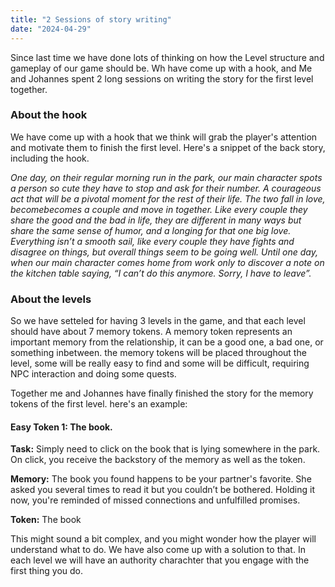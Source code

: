 ```yaml
---
title: "2 Sessions of story writing"
date: "2024-04-29"
---
```


Since last time we have done lots of thinking on how the Level structure and gameplay of our game should be. Wh have come up with a hook, and Me and Johannes spent 2 long sessions on writing the story for the first level together.

### About the hook

We have come up with a hook that we think will grab the player's attention and motivate them to finish the first level.
Here's a snippet of the back story, including the hook.

_One day, on their regular morning run in the park, our main character spots a person so cute they have to stop and ask for their number. A courageous act that will be a pivotal moment for the rest of their life. The two fall in love, becomebecomes a couple and move in together. Like every couple they share the good and the bad in life, they are different in many ways but share the same sense of humor, and a longing for that one big love. Everything isn’t a smooth sail, like every couple they have fights and disagree on things, but overall things seem to be going well. Until one day, when our main character comes home from work only to discover a note on the kitchen table saying, “I can’t do this anymore. Sorry, I have to leave”._

### About the levels

So we have setteled for having 3 levels in the game, and that each level should have about 7 memory tokens. A memory token represents an important memory from the relationship, it can be a good one, a bad one, or something inbetween. the memory tokens will be placed throughout the level, some will be really easy to find and some will be difficult, requiring NPC interaction and doing some quests.

Together me and Johannes have finally finished the story for the memory tokens of the first level. here's an example:

#### Easy Token 1: The book.

**Task:** Simply need to click on the book that is lying somewhere in the park. On click, you receive the backstory of the memory as well as the token.

**Memory:** The book you found happens to be your partner's favorite. She asked you several times to read it but you couldn’t be bothered. Holding it now, you're reminded of missed connections and unfulfilled promises.

**Token:** The book

This might sound a bit complex, and you might wonder how the player will understand what to do. We have also come up with a solution to that. In each level we will have an authority charachter that you engage with the first thing you do.
